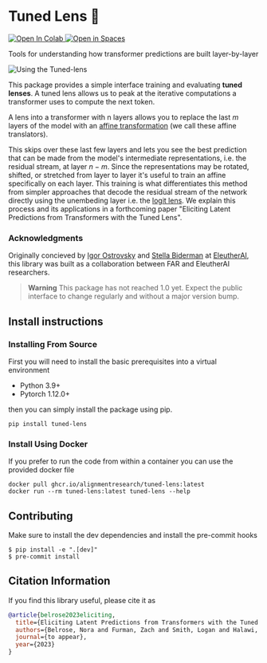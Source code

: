 # Tuned Lens 🔎
<a target="_blank" href="https://colab.research.google.com/github/AlignmentResearch/tuned-lens/blob/main/notebooks/interactive.ipynb">
  <img src="https://colab.research.google.com/assets/colab-badge.svg" alt="Open In Colab"/>
</a>
<a target="_blank" href="https://huggingface.co/spaces/AlignmentResearch/tuned-lens">
<img src="https://huggingface.co/datasets/huggingface/badges/resolve/main/open-in-hf-spaces-sm-dark.svg", alt="Open in Spaces">
</a>


Tools for understanding how transformer predictions are built layer-by-layer

![Using the Tuned-lens](https://user-images.githubusercontent.com/12176390/224879115-8bc95f26-68e4-4f43-9b4c-06ca5934a29d.png)

This package provides a simple interface training and evaluating __tuned lenses__. A tuned lens allows us to peak at the iterative computations a transformer uses to compute the next token.

A lens into a transformer with n layers allows you to replace the last $m$ layers of the model with an [affine transformation](https://pytorch.org/docs/stable/generated/torch.nn.Linear.html) (we call these affine translators).

This skips over these last few layers and lets you see the best prediction that can be made from the model's intermediate representations, i.e. the residual stream, at layer $n - m$. Since the representations may be rotated, shifted, or stretched from layer to layer it's useful to train an affine specifically on each layer. This training is what differentiates this method from simpler approaches that decode the residual stream of the network directly using the unembeding layer i.e. the [logit lens](https://www.lesswrong.com/posts/AcKRB8wDpdaN6v6ru/interpreting-gpt-the-logit-lens). We explain this process and its applications in a forthcoming paper "Eliciting Latent Predictions from Transformers with the Tuned Lens".

### Acknowledgments
Originally concieved by [Igor Ostrovsky](https://twitter.com/igoro) and [Stella Biderman](https://www.stellabiderman.com/) at [EleutherAI](https://www.eleuther.ai/), this library was built as a collaboration between FAR and EleutherAI researchers.

> **Warning**
> This package has not reached 1.0 yet. Expect the public interface to change regularly and without a major version bump.

## Install instructions
### Installing From Source
First you will need to install the basic prerequisites into a virtual environment
* Python 3.9+
* Pytorch 1.12.0+

then you can simply install the package using pip.
```
pip install tuned-lens
```

### Install Using Docker
If you prefer to run the code from within a container you can use the provided docker
file
```
docker pull ghcr.io/alignmentresearch/tuned-lens:latest
docker run --rm tuned-lens:latest tuned-lens --help
```

## Contributing
Make sure to install the dev dependencies and install the pre-commit hooks
```
$ pip install -e ".[dev]"
$ pre-commit install
```


## Citation Information

If you find this library useful, please cite it as

```bibtex
@article{belrose2023eliciting,
  title={Eliciting Latent Predictions from Transformers with the Tuned Lens},
  authors={Belrose, Nora and Furman, Zach and Smith, Logan and Halawi, Danny and McKinney, Lev and Ostrovsky, Igor and Biderman, Stella and Steinhardt, Jacob},
  journal={to appear},
  year={2023}
}
```
